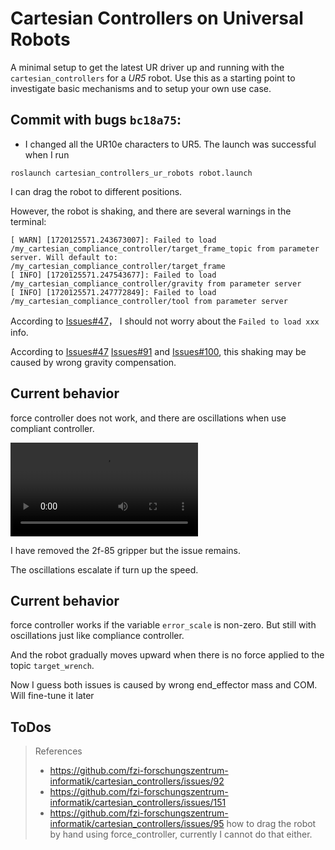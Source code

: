 # Cartesian Controllers on Universal Robots

A minimal setup to get the latest UR driver up and running with the `cartesian_controllers` for a *UR5* robot.
Use this as a starting point to investigate basic mechanisms and to setup your own use case.

## Commit with bugs `bc18a75`:

- I changed all the UR10e characters to UR5. The launch was successful when I run

```bash{.line-numbers}
roslaunch cartesian_controllers_ur_robots robot.launch
```

I can drag the robot to different positions.

However, the robot is shaking, and there are several warnings in the terminal:

```bash{.line-numbers}
[ WARN] [1720125571.243673007]: Failed to load /my_cartesian_compliance_controller/target_frame_topic from parameter server. Will default to: /my_cartesian_compliance_controller/target_frame
[ INFO] [1720125571.247543677]: Failed to load /my_cartesian_compliance_controller/gravity from parameter server
[ INFO] [1720125571.247772849]: Failed to load /my_cartesian_compliance_controller/tool from parameter server
```

According to [Issues#47](https://github.com/fzi-forschungszentrum-informatik/cartesian_controllers/issues/47)， I should not worry about the `Failed to load xxx` info.

According to [Issues#47](https://github.com/fzi-forschungszentrum-informatik/cartesian_controllers/issues/47) [Issues#91](https://github.com/fzi-forschungszentrum-informatik/cartesian_controllers/pull/91) and [Issues#100](https://github.com/fzi-forschungszentrum-informatik/cartesian_controllers/issues/100), this shaking may be caused by wrong gravity compensation.

## Current behavior

force controller does not work, and there are oscillations when use compliant controller.

<video controls src="medias/oscillation.mp4" title="oscillations"></video>

I have removed the 2f-85 gripper but the issue remains.

The oscillations escalate if turn up the speed.

## Current behavior
force controller works if the variable `error_scale` is non-zero. But still with oscillations just like compliance controller. 

And the robot gradually moves upward when there is no force applied to the topic `target_wrench`.

Now I guess both issues is caused by wrong end_effector mass and COM. Will fine-tune it later

## ToDos

> References
> - https://github.com/fzi-forschungszentrum-informatik/cartesian_controllers/issues/92
> - https://github.com/fzi-forschungszentrum-informatik/cartesian_controllers/issues/151
> - https://github.com/fzi-forschungszentrum-informatik/cartesian_controllers/issues/95 how to drag the robot by hand using force_controller, currently I cannot do that either.
